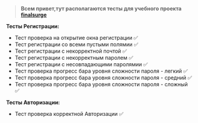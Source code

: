 >  **Всем привет,тут располагаются тесты для учебного проекта [finalsurge]((https://log.finalsurge.com/))** 

**Тесты Регистрации:**
+ Тест проверка на открытие окна регистрации  &#9989;
+ Тест регистрации со всеми пустыми полямии &#9989;
+ Тест регистрации с некорректной почтой &#9989;
+ Тест регистрации с некорректным паролем &#9989;
+ Тест регистрации с несовпадающими  паролямии &#9989;
+ Тест проверка прогресс бара уровня сложности пароля - легкий &#9989;
+ Тест проверка прогресс бара уровня сложности пароля - средний &#9989;
+ Тест проверка прогресс бара уровня сложности пароля - сложный &#9989;

**Тесты Авторизации:**
+ Тест проверка корректной Авторизации &#9989;
